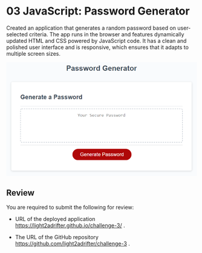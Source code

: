 # 03 JavaScript: Password Generator

Created an application that generates a random password based on user-selected criteria. The app runs in the browser and features dynamically updated HTML and CSS powered by JavaScript code. It has a clean and polished user interface and is responsive, which ensures that it adapts to multiple screen sizes.


![An app window with the label Password Generator, an input field labeled Your Secure Password, and a Generate Password button.](./docs/Assets/03-javascript-homework-demo.png)

## Review

You are required to submit the following for review:

* URL of the deployed application https://light2adrifter.github.io/challenge-3/ .

* The URL of the GitHub repository https://github.com/light2adrifter/challenge-3 .
